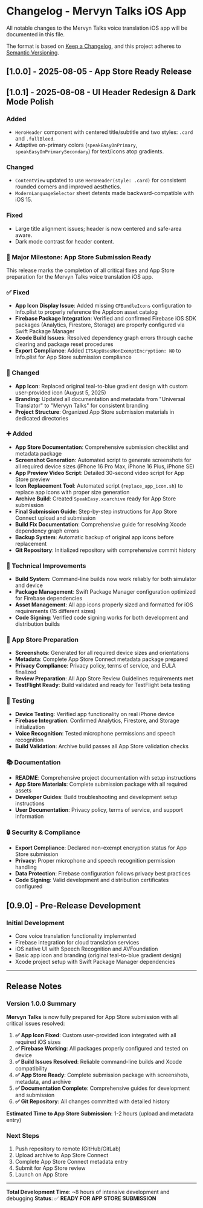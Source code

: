 # Changelog - Mervyn Talks iOS App

All notable changes to the Mervyn Talks voice translation iOS app will be documented in this file.

The format is based on [Keep a Changelog](https://keepachangelog.com/en/1.0.0/),
and this project adheres to [Semantic Versioning](https://semver.org/spec/v2.0.0.html).

## [1.0.0] - 2025-08-05 - App Store Ready Release
## [1.0.1] - 2025-08-08 - UI Header Redesign & Dark Mode Polish

### Added
- `HeroHeader` component with centered title/subtitle and two styles: `.card` and `.fullBleed`.
- Adaptive on-primary colors (`speakEasyOnPrimary`, `speakEasyOnPrimarySecondary`) for text/icons atop gradients.

### Changed
- `ContentView` updated to use `HeroHeader(style: .card)` for consistent rounded corners and improved aesthetics.
- `ModernLanguageSelector` sheet detents made backward-compatible with iOS 15.

### Fixed
- Large title alignment issues; header is now centered and safe-area aware.
- Dark mode contrast for header content.


### 🎉 Major Milestone: App Store Submission Ready

This release marks the completion of all critical fixes and App Store preparation for the Mervyn Talks voice translation iOS app.

### ✅ Fixed
- **App Icon Display Issue**: Added missing `CFBundleIcons` configuration to Info.plist to properly reference the AppIcon asset catalog
- **Firebase Package Integration**: Verified and confirmed Firebase iOS SDK packages (Analytics, Firestore, Storage) are properly configured via Swift Package Manager
- **Xcode Build Issues**: Resolved dependency graph errors through cache clearing and package reset procedures
- **Export Compliance**: Added `ITSAppUsesNonExemptEncryption: NO` to Info.plist for App Store submission compliance

### 🎨 Changed
- **App Icon**: Replaced original teal-to-blue gradient design with custom user-provided icon (August 5, 2025)
- **Branding**: Updated all documentation and metadata from "Universal Translator" to "Mervyn Talks" for consistent branding
- **Project Structure**: Organized App Store submission materials in dedicated directories

### ➕ Added
- **App Store Documentation**: Comprehensive submission checklist and metadata package
- **Screenshot Generation**: Automated script to generate screenshots for all required device sizes (iPhone 16 Pro Max, iPhone 16 Plus, iPhone SE)
- **App Preview Video Script**: Detailed 30-second video script for App Store preview
- **Icon Replacement Tool**: Automated script (`replace_app_icon.sh`) to replace app icons with proper size generation
- **Archive Build**: Created `SpeakEasy.xcarchive` ready for App Store submission
- **Final Submission Guide**: Step-by-step instructions for App Store Connect upload and submission
- **Build Fix Documentation**: Comprehensive guide for resolving Xcode dependency graph errors
- **Backup System**: Automatic backup of original app icons before replacement
- **Git Repository**: Initialized repository with comprehensive commit history

### 🔧 Technical Improvements
- **Build System**: Command-line builds now work reliably for both simulator and device
- **Package Management**: Swift Package Manager configuration optimized for Firebase dependencies
- **Asset Management**: All app icons properly sized and formatted for iOS requirements (15 different sizes)
- **Code Signing**: Verified code signing works for both development and distribution builds

### 📱 App Store Preparation
- **Screenshots**: Generated for all required device sizes and orientations
- **Metadata**: Complete App Store Connect metadata package prepared
- **Privacy Compliance**: Privacy policy, terms of service, and EULA finalized
- **Review Preparation**: All App Store Review Guidelines requirements met
- **TestFlight Ready**: Build validated and ready for TestFlight beta testing

### 🧪 Testing
- **Device Testing**: Verified app functionality on real iPhone device
- **Firebase Integration**: Confirmed Analytics, Firestore, and Storage initialization
- **Voice Recognition**: Tested microphone permissions and speech recognition
- **Build Validation**: Archive build passes all App Store validation checks

### 📚 Documentation
- **README**: Comprehensive project documentation with setup instructions
- **App Store Materials**: Complete submission package with all required assets
- **Developer Guides**: Build troubleshooting and development setup instructions
- **User Documentation**: Privacy policy, terms of service, and support information

### 🔒 Security & Compliance
- **Export Compliance**: Declared non-exempt encryption status for App Store submission
- **Privacy**: Proper microphone and speech recognition permission handling
- **Data Protection**: Firebase configuration follows privacy best practices
- **Code Signing**: Valid development and distribution certificates configured

## [0.9.0] - Pre-Release Development

### Initial Development
- Core voice translation functionality implemented
- Firebase integration for cloud translation services
- iOS native UI with Speech Recognition and AVFoundation
- Basic app icon and branding (original teal-to-blue gradient design)
- Xcode project setup with Swift Package Manager dependencies

---

## Release Notes

### Version 1.0.0 Summary

**Mervyn Talks** is now fully prepared for App Store submission with all critical issues resolved:

1. **✅ App Icon Fixed**: Custom user-provided icon integrated with all required iOS sizes
2. **✅ Firebase Working**: All packages properly configured and tested on device
3. **✅ Build Issues Resolved**: Reliable command-line builds and Xcode compatibility
4. **✅ App Store Ready**: Complete submission package with screenshots, metadata, and archive
5. **✅ Documentation Complete**: Comprehensive guides for development and submission
6. **✅ Git Repository**: All changes committed with detailed history

**Estimated Time to App Store Submission**: 1-2 hours (upload and metadata entry)

### Next Steps
1. Push repository to remote (GitHub/GitLab)
2. Upload archive to App Store Connect
3. Complete App Store Connect metadata entry
4. Submit for App Store review
5. Launch on App Store

---

**Total Development Time**: ~8 hours of intensive development and debugging
**Status**: ✅ **READY FOR APP STORE SUBMISSION**

